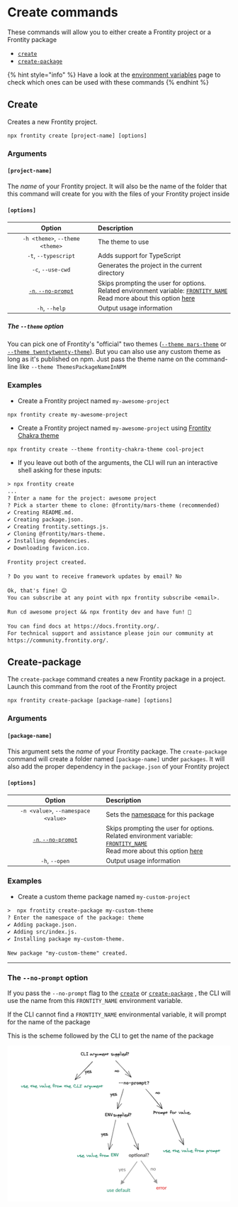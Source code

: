 # Create commands

These commands will allow you to either create a Frontity project or a Frontity package

* [`create`](create.md)
* [`create-package`](create-package.md)

{% hint style="info" %}
Have a look at the [environment variables](./environment-variables) page to check which ones can be used with these commands
{% endhint %}


## Create

Creates a new Frontity project.

```text
npx frontity create [project-name] [options]
```

### Arguments

#### **`[project-name]`**

The _name_ of your Frontity project.
It will also be the name of the folder that this command will create for you with the files of your Frontity project inside

#### **`[options]`**

| Option | Description |
| :---: | :--- |
| `-h <theme>`, `--theme <theme>` | The theme to use |
| `-t`, `--typescript` | Adds support for TypeScript |
| `-c`, `--use-cwd` | Generates the project in the current directory |
| [`-n`, `--no-prompt`](#) | Skips prompting the user for options.  </br> Related environment variable: [`FRONTITY_NAME`](./environment-variables#FRONTITY_NAME)  </br> Read more about this option [here](#)|
| `-h`, `--help` | Output usage information |

##### The `--theme` option

You can pick one of Frontity's "official" two themes ([`--theme mars-theme`](https://github.com/frontity/frontity/tree/dev/packages/mars-theme) or [`--theme twentytwenty-theme`](https://github.com/frontity/frontity/tree/dev/packages/twentytwenty-theme)).
But you can also use any custom theme as long as it's published on npm.
Just pass the theme name on the command-line like `--theme ThemesPackageNameInNPM`

### Examples

* Create a Frontity project named `my-awesome-project`

```text
npx frontity create my-awesome-project
```

* Create a Frontity project named `my-awesome-project` using [Frontity Chakra theme](https://www.npmjs.com/package/frontity-chakra-theme)

```text
npx frontity create --theme frontity-chakra-theme cool-project
```

* If you leave out both of the arguments, the CLI will run an interactive shell asking for these inputs:

```text
> npx frontity create
...
? Enter a name for the project: awesome project
? Pick a starter theme to clone: @frontity/mars-theme (recommended)
✔ Creating README.md.
✔ Creating package.json.
✔ Creating frontity.settings.js.
✔ Cloning @frontity/mars-theme.
✔ Installing dependencies.
✔ Downloading favicon.ico.

Frontity project created.

? Do you want to receive framework updates by email? No

Ok, that's fine! 😉
You can subscribe at any point with npx frontity subscribe <email>.

Run cd awesome project && npx frontity dev and have fun! 🎉

You can find docs at https://docs.frontity.org/.
For technical support and assistance please join our community at https://community.frontity.org/.
```

## Create-package

The `create-package` command creates a new Frontity package in a project.
Launch this command from the root of the Frontity project

```text
npx frontity create-package [package-name] [options]
```

### Arguments

#### **`[package-name]`**

This argument sets the _name_ of your Frontity package.
The `create-package` command will create a folder named `[package-name]` under `packages`.
It will also add the proper dependency in the `package.json` of your Frontity project

#### **`[options]`**

| Option | Description |
| :---: | :--- |
| `-n <value>`, `--namespace <value>` | Sets the [namespace](https://docs.frontity.org/learning-frontity/namespaces) for this package |
| [`-n`, `--no-prompt`](#) | Skips prompting the user for options.  </br> Related environment variable: [`FRONTITY_NAME`](./environment-variables#FRONTITY_NAME)  </br> Read more about this option [here](#)|
| `-h`, `--open` | Output usage information |

### Examples

* Create a custom theme package named `my-custom-project`

```text
>  npx frontity create-package my-custom-theme
? Enter the namespace of the package: theme
✔ Adding package.json.
✔ Adding src/index.js.
✔ Installing package my-custom-theme.

New package "my-custom-theme" created.
```
---

### The `--no-prompt` option

If you pass the `--no-prompt` flag to the [`create`](./create) or [`create-package`](./create-package) , the CLI will use the name from this `FRONTITY_NAME` environment variable.

If the CLI cannot find a `FRONTITY_NAME` environmental variable, it will prompt for the name of the package

This is the scheme followed by the CLI to get the name of the package

![](../.gitbook/assets/cli-arguments.png)


